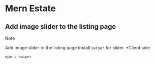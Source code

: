 # Mern Estate
## Add image slider to the listing page

> [!NOTE]
> Add image slider to the listing page
> Install `swiper` for slider. *Client side
>```
> npm i swiper
>```